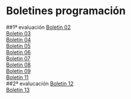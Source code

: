 # Boletines programación
##1ª evaluación
[Boletin 02](https://github.com/patriciamv97/BoletinesProgramacion/tree/master/src/com/programacion/boletin2)  
[Boletin 03](https://github.com/patriciamv97/BoletinesProgramacion/tree/master/src/com/programacion/boletin03)    
[Boletin 04](https://github.com/patriciamv97/BoletinesProgramacion/tree/master/src/com/programacion/boletin04)  
[Boletin 05](https://github.com/patriciamv97/BoletinesProgramacion/tree/master/src/com/programacion/boletin05)  
[Boletin 06](https://github.com/patriciamv97/BoletinesProgramacion/tree/master/src/com/programacion/boletin06)  
[Boletin 07](https://github.com/patriciamv97/BoletinesProgramacion/tree/master/src/com/programacion/boletin07)  
[Boletin 08](https://github.com/patriciamv97/BoletinesProgramacion/tree/master/src/com/programacion/boletin08)  
[Boletin 09](https://github.com/patriciamv97/BoletinesProgramacion/tree/master/src/com/programacion/boletin09)  
[Boletin 11](https://github.com/patriciamv97/BoletinesProgramacion/tree/master/src/com/programacion/boletin11)      
##2ª evalucación
[Boletin 12](https://github.com/patriciamv97/BoletinesProgramacion/tree/master/src/com/programacion2/Boletin12)  
[Boletin 13](https://github.com/patriciamv97/BoletinesProgramacion/tree/master/src/com/programacion2/Boletin13)  
